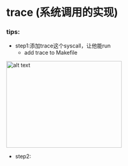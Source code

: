 # trace (系统调用的实现)
### tips:
+ step1:添加trace这个syscall，让他能run
  - add trace to Makefile 
<img src="https://s2.loli.net/2024/03/28/IMwvsfiYz7lg2Tc.png" alt="alt text" width="304" height="228">

+ step2:
